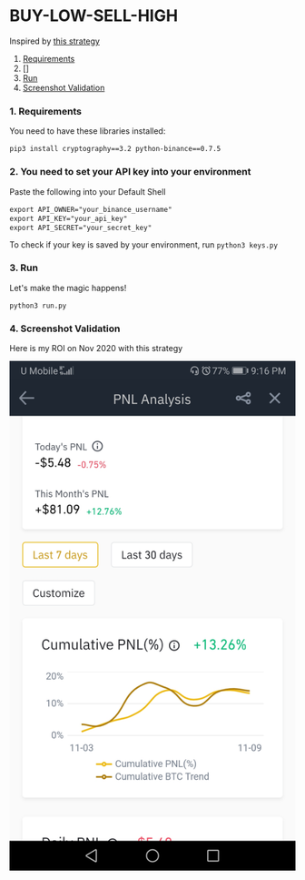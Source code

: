 # BUY-LOW-SELL-HIGH
Inspired by [this strategy](https://medium.com/@Grandecoffee/how-to-never-lose-money-in-the-stock-market-again-2a1f48c86c45)

1. [Requirements](#Requirements)
2. []
3. [Run](#Run)
4. [Screenshot Validation](#Screenshot-Validation)

### 1. Requirements
You need to have these libraries installed:
```
pip3 install cryptography==3.2 python-binance==0.7.5
```
### 2. You need to set your API key into your environment
Paste the following into your Default Shell
```
export API_OWNER="your_binance_username"
export API_KEY="your_api_key"
export API_SECRET="your_secret_key"
```
To check if your key is saved by your environment, run `python3 keys.py`

### 3. Run
Let's make the magic happens!
```
python3 run.py
```

### 4. Screenshot Validation
Here is my ROI on Nov 2020 with this strategy
<p align="center">
  <img src="test/ROI Nov 2020.jpg">
</p>

